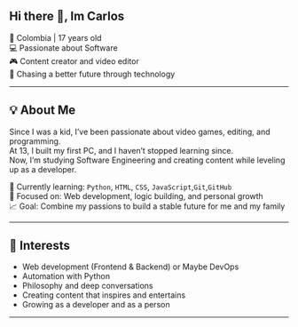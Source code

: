 ## Hi there 👋, Im Carlos

📍 Colombia | 17 years old  
💻 Passionate about Software  
🎮 Content creator and video editor  
🚀 Chasing a better future through technology

---

## 💡 About Me

Since I was a kid, I’ve been passionate about video games, editing, and programming.  
At 13, I built my first PC, and I haven’t stopped learning since.  
Now, I’m studying Software Engineering and creating content while leveling up as a developer.

🧠 Currently learning: `Python`, `HTML`, `CSS`, `JavaScript`,`Git`,`GitHub`  
🎯 Focused on: Web development, logic building, and personal growth  
📈 Goal: Combine my passions to build a stable future for me and my family

---

## 🚀 Interests

- Web development (Frontend & Backend) or Maybe DevOps
- Automation with Python
- Philosophy and deep conversations
- Creating content that inspires and entertains
- Growing as a developer and as a person

---
